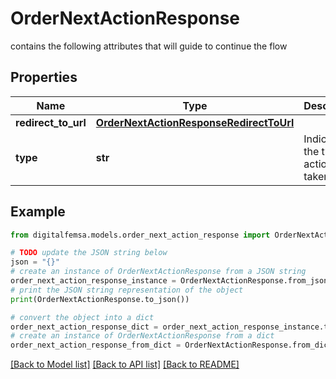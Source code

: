 # OrderNextActionResponse

contains the following attributes that will guide to continue the flow

## Properties

Name | Type | Description | Notes
------------ | ------------- | ------------- | -------------
**redirect_to_url** | [**OrderNextActionResponseRedirectToUrl**](OrderNextActionResponseRedirectToUrl.md) |  | [optional] 
**type** | **str** | Indicates the type of action to be taken | [optional] 

## Example

```python
from digitalfemsa.models.order_next_action_response import OrderNextActionResponse

# TODO update the JSON string below
json = "{}"
# create an instance of OrderNextActionResponse from a JSON string
order_next_action_response_instance = OrderNextActionResponse.from_json(json)
# print the JSON string representation of the object
print(OrderNextActionResponse.to_json())

# convert the object into a dict
order_next_action_response_dict = order_next_action_response_instance.to_dict()
# create an instance of OrderNextActionResponse from a dict
order_next_action_response_from_dict = OrderNextActionResponse.from_dict(order_next_action_response_dict)
```
[[Back to Model list]](../README.md#documentation-for-models) [[Back to API list]](../README.md#documentation-for-api-endpoints) [[Back to README]](../README.md)


